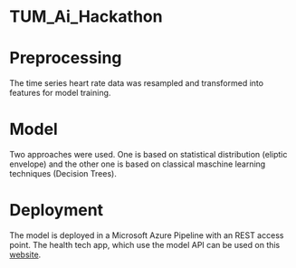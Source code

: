 # TUM_Ai_Hackathon

# Preprocessing
The time series heart rate data was resampled and transformed into features for model training.

# Model
Two approaches were used. One is based on statistical distribution (eliptic envelope) and the other one is based on classical maschine learning techniques (Decision Trees).

# Deployment
The model is deployed in a Microsoft Azure Pipeline with an REST access point.
The health tech app, which use the model API can be used on this [website](https://webflow.com/design/health-ai).
